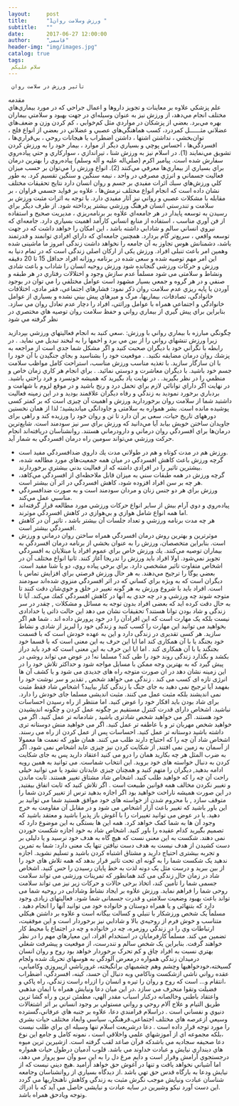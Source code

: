 ```yaml
---
layout:     post
title:      "ورزش وسلامت روان1 "
subtitle:   ""
date:       2017-06-27 12:00:00
author:     "قاسمی"
header-img: "img/images.jpg"
catalog: true
tags:
 سلام علیکم 
---
```


     تأثیر ورزش در سلامت روان             
 مقدمه            
علم پزشكي علاوه بر معاينات و تجويز داروها و اعمال جراحي كه در مورد بيماري‌هاي مختلف انجام مي‌دهد، از ورزش نيز به عنوان وسيله‌اي در جهت بهبود و سلامتي بيماران بهره مي‌برد. بعضي از پزشكان در مواردي مثل كم‌خوابي ، كم كردن وزن و ضعف‌هاي عضلاني مثــــــل كمردرد، كسب هماهنگي‌هاي عصبي و عضلاني در بعضي از انواع فلج ، توان‌بخشي ، نداشتن اشتها ، داشتن اضطراب يا هيجانات روحي ، بي‌قراري‌ها ، افسردگي‌ها ، احساس پوچي و بسياري ديگر از موارد ، بيمار خود را به ورزش كردن تشويق مي‌نمايند (1). در اسلام نيز به ورزش شنا ، تيراندازي ، سواركاري و حتي پياده‌روي سفارش شده است. پيامبر اكرم (صلي‌اله عليه و آله وسلم) پياده‌روي را بهترين درمان براي بسياري از بيماري‌ها معرفي مي‌كنند (2). انواع ورزش را مي‌توان بر حسب ميزان فعاليت جسماني و انرژي مصرفي در واحد ، نيمه سنگين و سنگين تقسيم كرد. به طور كلي ورزش‌هاي سبك اثرات مفيدي بر جسم و روان انسان دارد
نتايج تحقيقات مختلف نشان داده است كه انجام انواع مختلف نرمش‌ها ، علاوه بر فوايد جسمي فراوان ، بر مقابله با مشكلات عصبي و رواني نيز آثار مفيدي دارد.
با توجه به اثرات مثبت ورزش بر سلامت و تندرستي انسان فرهنگ ورزشي بيشتر 
پرداخته شود. از طرف ديگر براي رسيدن به توسعه پايدار در هر جامعه‌اي علاوه بر برنامه‌ريزي ، مديريت صحيح و استفاده از فن آوري مناسب ، استفاده از منابع انساني كارآمد اهميت بسياري دارد. جامعه‌اي كه نيروي انساني سالم و شادابي داشته باشد ، اين امكان را خواهد داشت كه در جهت توسعه واقعي ، سريع‌تر گام بردارد. همچنين جامعه‌اي كه داراي افرادي توانمند و قدرتمند باشد، دشمنانش هوس تجاوز به آن جامعه را نخواهد داشت
زندگی امروز ما ماشینی شده وهمین امر باعث تنبلی افراد. ورزش یکی از ارکان اصلی زندگی است که در تمام دنیا به این امر مهم توصیه شده و سعی شده در برنامه روزانه افراد حداقل 15 تا 20 دقیقه ورزش و حرکات ورزشی گنجانده شود ورزش روحیه انسان را شاداب و باعث شادی ونشاط و سلامتی می شود
مسلماً عدم سازش وجود و اختلالات رفتاري در هر طبقه و صنفي و در هر گروه و جمعي بسيار مشهود است عوامل مختلفي را مي توان در بوجود آوردن يا پايه ريزي عدم سلامت روان ذكر نمود: فشارهاي اجتماعي، فقر مادي، اختلافات خانوادگي، تصادفات، بيماريها، مرگ و ميرهاي پيش بيني نشده و بسياري از عوامل خانوادگي و اجتماعي همراه با عوامل وراثتي، افراد را دچار عدم تعادل روان مي سازد. بنابراين براي پيش گيري از بيماري رواني و حفظ سلامت روان توصيه هاي مختصري در نظر گرفته مي شود
 
چگونگي مبارزه با بيماري رواني با ورزش:
.سعي كنيد به انجام فعاليتهاي ورزشي بپردازيد زيرا ورزش تنشهاي رواني را از بين مي برد و اخمها را به لبخند تبديل مي نمايد.
. در رابطه با نگراني خود با ديگران صحبت كنيد و اگر مشكل شما جدي است از مراجعه به پزشك روان درمان مضايقه نكنيد.
. موقعيت خود را بشناسيد و بجاي جنگيدن با آن خود را با ان سازگار سازيد. با تغذيه مناسب ورزش مناسب، استراحت كامل مواظب سلامت جسم خود باشيد.
 با ديگران معاشرت و دوستي نمائيد.
. براي انجام هر كاري زمان خاص و منظمي را در نظر بگيريد.
. در نهايت ياد بگيريد كه هميشه خونسرد و فرد راحتي باشيد.
در نهايت اگر داراي توانائي لازم براي تحمل درد و رنج باشيد و در موقع لزوم با شهامت و بردباري برخورد نموديد به زندگي و رفاه ديگران علاقمند بوديد و در اين زمينه فعاليت داشتيد شما از سلامت روان برخورداريد
ورزش و اهمیت آن چیزی است كه بر كمتر كسی پوشیده مانده است. بشر همواره به سلامتی و جاودانگی می‏اندیشید؛ لذا از همان نخستین دوره‏های تاریخ حیات، سعی بر آن دارد تا تن و روان خود را ورزیده كند و راهی برای جاویدان ساختن خویش بیابد
آيا مي‌دانيد كه ورزش براي سر نيز سودمند است. شايع‌ترين درمان‌ها براي افسردگي روان درماني و دارودرماني هستند. روانشناسان دريافته‌اند انجام حركت ورزشي مي‌تواند سومين راه درمان افسردگي به شمار آيد.

- ورزش هم در مدت كوتاه و هم در طولاني مدت يك داروي ضدافسردگي مفيد است.
- گرچه ورزش باعث كاهش افسردگي در ميان همه جمعيت‌هاي مورد مطالعه شده، بيشترين تاثير را در افرادي داشته كه از فعاليت بدني بيشتري برخوردارند.
- گرچه ورزش در همه طبقات سني به ميزان قابل ملاحظه‌اي از افسردگي مي‌كاهد، هر چه بر سن افراد افزوده شود، كاهش افسردگي در اثر آن بيشتر است.
- ورزش براي هر دو جنس زنان و مردان سودمند است و به صورت ضدافسردگي مناسبي عمل مي‌كند.
- پياده‌روي و دوي آرام بيش از ساير انواع حركات ورزشي مورد مطالعه قرار گرفته‌اند اما همه انواع شامل هوازي و بي‌هوازي در كاهش افسردگي موثرند.
- هر چه مدت برنامه ورزشي و تعداد جلسات آن بيشتر باشد ، تاثير آن در كاهش افسردگي بيشتر است.
- موثرترين و بهترين روش درمان افسردگي همراه ساختن روان درماني و ورزش است.
بنابراين متخصصان، ورزش را به عنوان بخشي از برنامه درمان افسردگي به بيماران توصيه مي‌كنند.
يك ورزش خاص براي عموم افراد يا مبتلايان به افسردگي تجويز نمي‌شود. اولا افراد بايد ورزش را تدريجا آغاز كنند. ثانيا انواع مختلف آن در اشخاص متفاوت تاثير مشخصي دارد. براي برخي پياده روي، دو يا شنا مفيد است. بعضي يوگا را ترجيح مي‌دهند.
به هر حال ورزش فرصتي براي افزايش تماس با ديگران است كه به ويژه براي كساني كه در اثر افسردگي منزوي شده‌اند سودمند است. افراد بايد با شروع ورزش به هر گونه تغيير در خلق و خوي‌شان دقت كنند تا متوجه شوند چه ورزشي و در چه حدي به آنها در كاهش افسردگي كمك مي‌كند.
آیا تا به حال دقت کرده اید که بعضی افراد بدون توجه به مسائل و مشکلات , چقدر در سر زندگی و شاد بودن توانا هستند؟ تحقیقات نشان می دهد این حالت ذاتی یا خدادادی نیست بلکه یک مهارت است که این افرادآن را
در خود پرورش داده اند . شما هم اگر بخواهید می توانید این مهارت را کسب کنید و زندگی خود را لبریز از شادی و نشاط سازید.
هر کسی تقدیری در زندگی دارد و این به عهده خودش است که با قسمت خود بجنگد یا با آن همکاری کند اما ایا این حرف به این معنی است که با قسما خود بجنگند یا با آن همکاری کند . اما ایا این حرف به این معنی است که فرد باید دراز بکشد و بگذارد زندگی روند خود را طی کند؟ 
مسلما نه! در عوض می تواند روشی در پیش گیرد که به بهترین وجه ممکن با مسایل مواجه شود و حداکثر تلاش خود را در این زمینه نشان دهد در ان صورت متوجه راه های جدیدی می شود و با کشف آن ها انرژی تازه ای کسب می کند . زندگی می خواهد شخص , تقدیر و سر نوشت خود را بفهمد آیا ترجیح نمی دهید به جای جنگ
با زندگی کنار بیایید؟ اشخاص شاد فقط مثبت نمی اندیشند بلکه مثبت عمل می کنند.
مثبت اندیشی مسلما جای خودش را دارد. برای شاد بودن باید افکار خود را عوض کنید. اما منتظر از راه رسیدن احساسات نباشید. اشخاص دارای قدرت کنترل مستقیم بر چگونه عمل کردن و چگونه اندیشیدن خود هستند.
اگر می خواهید شخص شادتری باشید , شادمانه تر عمل کنید. اگر می خواهید شخص مهربان تر و با عاطفه تر عمل کنید. اگر می خواهید منش دوستانه تری داشته باشید دوستانه تر عمل کنید.  احساسات پس از عمل کردن از راه می رسند.
اشخاص شاد آن چه را که احتیاج دارند طلب می کنند.
همان طور که نعمت ها معمولا از آسمان به زمین نمی افتند, از شکایت کردن نیز چیزی عاید اشخاص نمی شود.
اگر به ضرب المثل هر چه بکارید همان را درو می کنید اعتقاد دارید پس به جای شکایت کردن به دنبال خواسته
های خود بروید. این انتخاب شماست. می توانید به همین رویه ادامه بدهید, دیگران را متهم کنید و همچنان چیزی عایدتان نشود یا می توانید خیلی راحت آن چه را که خواهید طلب کنید.
اشخاص شاد مشتاق تغییر هستند.
ثابت ماندن و تغییر نکردن مخالف همه قوانین طبیعت است . اگر تلاش کنید که ثابت اتفاق بیفتید, در این صورت همیشه ناراحت خواهید بود 
اگر اجازه بدهید ترس از تغییر کردن شما را متوقف سازد , با محروم شدن از خواسته های خود موافق هستید
شما می توانید بر این باور باشید که تغییر باعث آزار اشخاص می شود و در مقابل آن مقاومت به خرج دهید. یا در عوض می توانید تغییرات را با آغوش باز پذیرا باشید و معتقد باشید که وجود آن ها به شما کمک خواهد کرد.
همه این ها بستگی به این موضوع دارد که تصمیم بگیرید کدام عقیده را باور کنید.
اشخاص شاد به خود اجازه شکست خوردن نمی دهند.
شکست به این معنی نست که هیچ گاه به هدف خود نرسید و یا دلیلی بر دست کشیدن از هدف نیست به هدف دست نیافتن تنها یک معنی دارد: شما به تمرین و تجربه بیشتری احتیاج دارید و مشتاق اشتباه کردن باشید و
تسلیم نشوید. اجازه ندهید یک شکست شما را به گونه ای تحت تاثیر قرار بدهد که همه تلاش های خود را از بین ببرید و درست مثل یک دونه لذت به خط پایان رسیدن را حس کنید. اشخاص شاد در زمان حال زندگی می کند
همانطور که تمرینات ورزشی می تواند سلامت جسمی شما را تأمین کند، اتخاذ برخی حالات و حرکات زیر نیز می تواند سلامت روحی شما را فراهم نماید.
ورزش علاوه بر ایجاد نشاط وشادابی در روحیه شما می تواند باعث بهبود وضعیت سلامتی و قدرت جسمانی شما شود. فعالیتهای زیادی وجود دارد که بتنهائی و یا همراه دوستان و خانواده خود می توانید آنها را انجام دهید .
مسلماً يک شخص ورزشکار با تنبلي و کسالت بيگانه است و علاوه بر داشتن هيکلي متناسب و خوش فرم از روحيه‌ي بالا و شادابي نيز برخوردار است و اين موفقيت، ارتباطات وي را در زندگي روزمره، چه در خانواده و چه در اجتماع يا محيط کار تضمين مي ‌کند.
مسلماً کارفرمايان در استخدام افراد، اين معيارهاي مهم را در نظر خواهند گرفت. بنابراين يک شخص سالم و تندرست، از موقعيت و پيشرفت شغلي بهتري نسبت به افراد چاق و کم تحرک برخوردار خواهد بود
روح و روان انسان درميدان زندگي همواره درمعرض آلودگي به هوسهاي تحريك شده ولجام گسيخته،خودخواهيها وچشم وهم چشميهاي برانگيخته، غرورناشي ازپيروزي وكاميابي، عقده رواني ناشي ازشكست وناكامي وبه دنبال آن حسد، كينه، 
افسردگي، اضطراب ،انتقام و... است كه روح و روان را تيره و انسان را ازراه راست زندگي، راه پاكي و فضيلت وتقوا منحرف مي سازد .در اين ميان دعا ونيايش همراه با ايمان مذهبي واعتقاد باطني وخالصانه دركنار اسباب مقدر الهي، مطمئن ترين و راه گشا ترين طريق التيام و علاج آلام روحي و رواني مستولي بر وجود انساني بر اثر اشتغالات دنيوي و نفساني است .
دراسلام فرامندي دعا، علاوه بر جنبه هاي عرفاني،گسترده وسيعي ازعرصه هاي مختلف اجتماعي،فرهنگي، سياسي وابعاد مختلف حيات بشري را مورد توجه قرار داده است . دعا درشريعت اسلام تنها وسيله اي براي طلب نيست ،بلكه مجموعه اي از آموزشهاي علمي واخلاقي است ، نمونه كامل و جامع اين نوع دعا صحيفه سجاديه مي باشدكه قرآن صاعد لقب گرفته است.
ازشيرين ترين ميوه هاي دينداري نيايش و عبادت خداوند مي باشد. قلوب آدميان درطول حيات همواره درجستجوي آرامش وقرار است و دايم مرغ دل را به اين سو وآن سو پرواز مي دهد، اما آشياني نخواهد يافت و تنها در آغوش حق خواهد آراميد .هيچ ديني نيست كه از نيايش ودعا به بارگاه قدس حق تهي باشد .از ديدگاه بسياري از روانشناسان وجامعه شناسان عبادت ونيايش موجب نگرش مثبت به زندگي وكاهش ناهنجاريها مي گردد .اين دست آورد نيكو وشيرين در سايه عبادت و نيايشي حاصل مي آيد كه با ادراك وتوجه ويادحق همراه باشد. 

